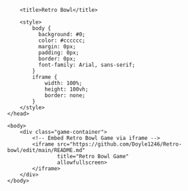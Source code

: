 <!DOCTYPE html>
<html lang="en">
    <head>
        <meta http-equiv="X-UA-Compatible" content="IE=edge" />
        <meta http-equiv="X-Frame-Options" content="DENY">
        <meta http-equiv="pragma" content="no-cache"/>
        <meta name="apple-mobile-web-app-capable" content="yes" />
        <meta name="viewport" content="width=device-width, initial-scale=1.0, maximum-scale=1.0, user-scalable=0" />
        <meta name="apple-mobile-web-app-status-bar-style" content="black-translucent" />
        <meta charset="utf-8"/>

        <title>Retro Bowl</title>

        <style>
            body {
              background: #0;
              color: #cccccc;
              margin: 0px;
              padding: 0px;
              border: 0px;
              font-family: Arial, sans-serif;
            }
            iframe {
                width: 100%;
                height: 100vh;
                border: none;
            }
        </style>
    </head>

    <body>
        <div class="game-container">
            <!-- Embed Retro Bowl Game via iframe -->
            <iframe src="https://github.com/Doyle1246/Retro-bowl/edit/main/README.md" 
                    title="Retro Bowl Game"
                    allowfullscreen>
            </iframe>
        </div>
    </body>
</html>
